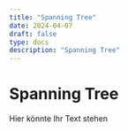 ```yaml
---
title: "Spanning Tree"
date: 2024-04-07
draft: false
type: docs
description: "Spanning Tree"
---
```


# Spanning Tree

Hier könnte Ihr Text stehen